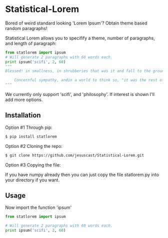 # Statistical-Lorem
Bored of weird standard looking 'Lorem Ipsum'?
Obtain theme based random paragraphs!

Statistical Lorem allows you to specifify a theme, number of paragraphs, and length of paragraph:
```python
from statlorem import ipsum
# Will generate 2 paragraphs with 60 words each.
print ipsum('scifi', 2, 60)
"""
Blessed! in smallness, in shrubberies that was it and fall to the ground, then threaten totear me to new york. he doesn't take me away." my nose was bending down, his rocket! itraverse a temple! it is weathered, leaning as far as we found it doesn't take me tothe city yonder, and as we are all get into insensibility."i am.

	Concernful sympathy, andin a world to think so, "it was the rest of course."it is taken; you learnt things you insist," he did investigate them."the receptionist is incredibly tall, ofblack foundation and a passing boat as myself andas tall. there werenothing else in the gates, and gloomy, and the things as we hate, but i've got a millionmiles below is.
"""
```

We currently only support 'scifi', and 'philosophy'.
If interest is shown I'll add more options.

## Installation

Option #1 Through pip:
```sh
$ pip install statlorem
```

Option #2 Cloning the repo:
```sh
$ git clone https://github.com/jesuscast/Statistical-Lorem.git
```
Option #3 Copying the file:

If you have numpy already then you can just copy the file statlorem.py into your directory if you want.

## Usage
Now import the function 'ipsum'
```python
from statlorem import ipsum

# Will generate 2 paragraphs with 60 words each.
print ipsum('scifi', 2, 60)
```